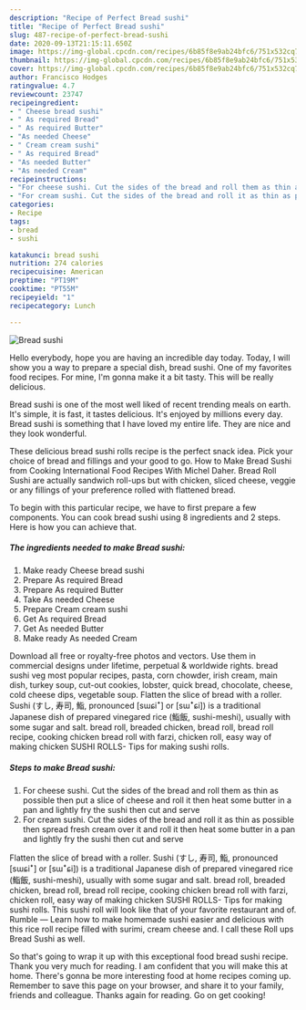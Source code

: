 ```yaml
---
description: "Recipe of Perfect Bread sushi"
title: "Recipe of Perfect Bread sushi"
slug: 487-recipe-of-perfect-bread-sushi
date: 2020-09-13T21:15:11.650Z
image: https://img-global.cpcdn.com/recipes/6b85f8e9ab24bfc6/751x532cq70/bread-sushi-recipe-main-photo.jpg
thumbnail: https://img-global.cpcdn.com/recipes/6b85f8e9ab24bfc6/751x532cq70/bread-sushi-recipe-main-photo.jpg
cover: https://img-global.cpcdn.com/recipes/6b85f8e9ab24bfc6/751x532cq70/bread-sushi-recipe-main-photo.jpg
author: Francisco Hodges
ratingvalue: 4.7
reviewcount: 23747
recipeingredient:
- " Cheese bread sushi"
- " As required Bread"
- " As required Butter"
- "As needed Cheese"
- " Cream cream sushi"
- " As required Bread"
- "As needed Butter"
- "As needed Cream"
recipeinstructions:
- "For cheese sushi. Cut the sides of the bread and roll them as thin as possible then put a slice of cheese and roll it then heat some butter in a pan and lightly fry the sushi then cut and serve"
- "For cream sushi. Cut the sides of the bread and roll it as thin as possible then spread fresh cream over it and roll it then heat some butter in a pan and lightly fry the sushi then cut and serve"
categories:
- Recipe
tags:
- bread
- sushi

katakunci: bread sushi 
nutrition: 274 calories
recipecuisine: American
preptime: "PT19M"
cooktime: "PT55M"
recipeyield: "1"
recipecategory: Lunch

---
```



![Bread sushi](https://img-global.cpcdn.com/recipes/6b85f8e9ab24bfc6/751x532cq70/bread-sushi-recipe-main-photo.jpg)

Hello everybody, hope you are having an incredible day today. Today, I will show you a way to prepare a special dish, bread sushi. One of my favorites food recipes. For mine, I'm gonna make it a bit tasty. This will be really delicious.

Bread sushi is one of the most well liked of recent trending meals on earth. It's simple, it is fast, it tastes delicious. It's enjoyed by millions every day. Bread sushi is something that I have loved my entire life. They are nice and they look wonderful.

These delicious bread sushi rolls recipe is the perfect snack idea. Pick your choice of bread and fillings and your good to go. How to Make Bread Sushi from Cooking International Food Recipes With Michel Daher. Bread Roll Sushi are actually sandwich roll-ups but with chicken, sliced cheese, veggie or any fillings of your preference rolled with flattened bread.


To begin with this particular recipe, we have to first prepare a few components. You can cook bread sushi using 8 ingredients and 2 steps. Here is how you can achieve that.

<!--inarticleads1-->

##### The ingredients needed to make Bread sushi:

1. Make ready  Cheese bread sushi
1. Prepare  As required Bread
1. Prepare  As required Butter
1. Take As needed Cheese
1. Prepare  Cream cream sushi
1. Get  As required Bread
1. Get As needed Butter
1. Make ready As needed Cream


Download all free or royalty-free photos and vectors. Use them in commercial designs under lifetime, perpetual &amp; worldwide rights. bread sushi veg most popular recipes, pasta, corn chowder, irish cream, main dish, turkey soup, cut-out cookies, lobster, quick bread, chocolate, cheese, cold cheese dips, vegetable soup. Flatten the slice of bread with a roller. Sushi (すし, 寿司, 鮨, pronounced [sɯɕiꜜ] or [sɯꜜɕi]) is a traditional Japanese dish of prepared vinegared rice (鮨飯, sushi-meshi), usually with some sugar and salt. bread roll, breaded chicken, bread roll, bread roll recipe, cooking chicken bread roll with farzi, chicken roll, easy way of making chicken SUSHI ROLLS- Tips for making sushi rolls. 

<!--inarticleads2-->

##### Steps to make Bread sushi:

1. For cheese sushi. Cut the sides of the bread and roll them as thin as possible then put a slice of cheese and roll it then heat some butter in a pan and lightly fry the sushi then cut and serve
1. For cream sushi. Cut the sides of the bread and roll it as thin as possible then spread fresh cream over it and roll it then heat some butter in a pan and lightly fry the sushi then cut and serve


Flatten the slice of bread with a roller. Sushi (すし, 寿司, 鮨, pronounced [sɯɕiꜜ] or [sɯꜜɕi]) is a traditional Japanese dish of prepared vinegared rice (鮨飯, sushi-meshi), usually with some sugar and salt. bread roll, breaded chicken, bread roll, bread roll recipe, cooking chicken bread roll with farzi, chicken roll, easy way of making chicken SUSHI ROLLS- Tips for making sushi rolls. This sushi roll will look like that of your favorite restaurant and of. Rumble — Learn how to make homemade sushi easier and delicious with this rice roll recipe filled with surimi, cream cheese and. I call these Roll ups Bread Sushi as well. 

So that's going to wrap it up with this exceptional food bread sushi recipe. Thank you very much for reading. I am confident that you will make this at home. There's gonna be more interesting food at home recipes coming up. Remember to save this page on your browser, and share it to your family, friends and colleague. Thanks again for reading. Go on get cooking!
